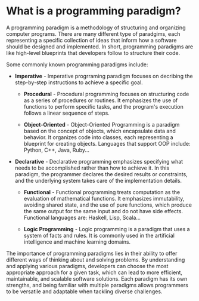 # What is a programming paradigm?

A programming paradigm is a methodology of structuring and organizing computer programs. There are many different type of paradgims, each representing a specific collection of ideas that inform how a software should be designed and implemented. In short, programming paradigms are like high-level blueprints that developers follow to structure their code.

Some commonly known programming paradigms include:

- **Imperative** - Imperative progrraming paradigm focuses on decribing the step-by-step instructions to achieve a specific goal.

  - **Procedural** - Procedural programming focuses on structuring code as a series of procedures or routines. It emphasizes the use of functions to perform specific tasks, and the program's execution follows a linear sequence of steps.

  - **Object-Oriented** - Object-Oriented Programming is a paradigm based on the concept of objects, which encapsulate data and behavior. It organizes code into classes, each representing a blueprint for creating objects. Languages that support OOP include: Python, C++, Java, Ruby...

- **Declarative** - Declarative programming emphasizes specifying what needs to be accomplished rather than how to achieve it. In this paradigm, the programmer declares the desired results or constraints, and the underlying system takes care of the implementation details.

  - **Functional** - Functional programming treats computation as the evaluation of mathematical functions. It emphasizes immutability, avoiding shared state, and the use of pure functions, which produce the same output for the same input and do not have side effects. Functional languages are: Haskell, Lisp, Scala...

  - **Logic Programming** - Logic programming is a paradigm that uses a system of facts and rules. It is commonly used in the artificial intelligence and machine learning domains. 


The importance of programming paradigms lies in their ability to offer different ways of
thinking about and solving problems. By understanding and applying various paradigms,
developers can choose the most appropriate approach for a given task, which can lead
to more efficient, maintainable, and scalable software solutions. Each paradigm has its
own strengths, and being familiar with multiple paradigms allows programmers to be
versatile and adaptable when tackling diverse challenges.